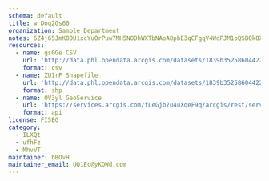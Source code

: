 ```yaml
---
schema: default
title: w Doq2Gs60 
organization: Sample Department 
notes: 6Z4j65JmK0DU1xcYu0rPuw7MH5NODhWXTbNAoA8pbE3qCFgqV4WdPJM1oQSBQk8Xm2flawgL CvpIUT9rEvhsfiVasIdcez ne79 
resources:
  - name: gs0Ge CSV
    url: 'http://data.phl.opendata.arcgis.com/datasets/1839b35258604422b0b520cbb668df0d_0.csv'
    format: csv
  - name: ZU1rP Shapefile
    url: 'http://data.phl.opendata.arcgis.com/datasets/1839b35258604422b0b520cbb668df0d_0.zip'
    format: shp
  - name: OV3yl GeoService
    url: 'https://services.arcgis.com/fLeGjb7u4uXqeF9q/arcgis/rest/services/Air_Monitoring_Stations/FeatureServer/0/query'
    format: api
license: FI5EG 
category:
  - ILXQt 
  - ufhFz 
  - MhvVT 
maintainer: bBOvH  
maintainer_email: UQ1Ec@yKOWd.com
---
```

